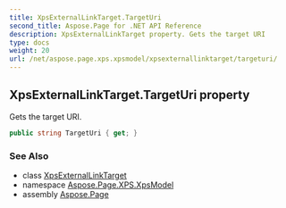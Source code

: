```yaml
---
title: XpsExternalLinkTarget.TargetUri
second_title: Aspose.Page for .NET API Reference
description: XpsExternalLinkTarget property. Gets the target URI
type: docs
weight: 20
url: /net/aspose.page.xps.xpsmodel/xpsexternallinktarget/targeturi/
---
```

## XpsExternalLinkTarget.TargetUri property

Gets the target URI.

```csharp
public string TargetUri { get; }
```

### See Also

* class [XpsExternalLinkTarget](../)
* namespace [Aspose.Page.XPS.XpsModel](../../xpsexternallinktarget/)
* assembly [Aspose.Page](../../../)


